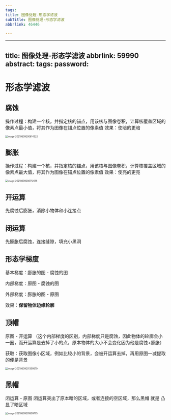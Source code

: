 ```yaml
---
tags:
title: 图像处理-形态学滤波
subTitle: 图像处理-形态学滤波
abbrlink: 46446

---
```

---
title: 图像处理-形态学滤波
abbrlink: 59990
abstract:
tags:
password:
---


<!--more-->

# 形态学滤波

## 腐蚀

操作过程：构建一个核，并指定核的锚点，用该核与图像卷积，计算核覆盖区域的像素点最小值，将其作为图像在锚点位置的像素值
效果：使暗的更暗

<img src="C:/Users/10729/AppData/Roaming/Typora/typora-user-images/image-20210609200614322.png" alt="image-20210609200614322" style="zoom:50%;" />

## 膨胀

操作过程：构建一个核，并指定核的锚点，用该核与图像卷积，计算核覆盖区域的像素点最大值，将其作为图像在锚点位置的像素值
效果：使亮的更亮

<img src="C:/Users/10729/AppData/Roaming/Typora/typora-user-images/image-20210609200712018.png" alt="image-20210609200712018" style="zoom:50%;" />

## 开运算

先腐蚀后膨胀，消除小物体和小连接点

## 闭运算

先膨胀后腐蚀，连接缝隙，填充小黑洞

## 形态学梯度

基本梯度：膨胀的图 -  腐蚀的图

内部梯度：原图 - 腐蚀的图   

外部梯度：膨胀的图 - 原图

效果：**保留物体边缘轮廓**

## 顶帽

原图 - 开运算 （这个内部梯度的区别，内部梯度只是腐蚀，因此物体的轮廓会小一圈，而开运算是去掉了小的点，原本物体的大小不会变化因为他是腐蚀+膨胀）

获取：获取图像小区域，例如比较小的背景，会被开运算去掉，再用原图一减提取的便是背景

<img src="C:/Users/10729/AppData/Roaming/Typora/typora-user-images/image-20210609201359570.png" alt="image-20210609201359570" style="zoom:50%;" />

## 黑帽

闭运算 - 原图 闭运算突出了原本暗的区域，或者连接的空区域，那么黑帽 就是  凸显了暗区域

<img src="C:/Users/10729/AppData/Roaming/Typora/typora-user-images/image-20210609201609775.png" alt="image-20210609201609775" style="zoom:50%;" />
